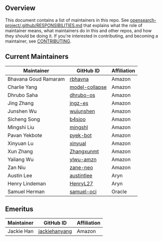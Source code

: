 ## Overview

This document contains a list of maintainers in this repo. See [opensearch-project/.github/RESPONSIBILITIES.md](https://github.com/opensearch-project/.github/blob/main/RESPONSIBILITIES.md#maintainer-responsibilities) that explains what the role of maintainer means, what maintainers do in this and other repos, and how they should be doing it. If you're interested in contributing, and becoming a maintainer, see [CONTRIBUTING](CONTRIBUTING.md).

## Current Maintainers

| Maintainer           | GitHub ID                                           | Affiliation |
|----------------------|-----------------------------------------------------|-----------|
| Bhavana Goud Ramaram | [rbhavna](https://github.com/rbhavna)               | Amazon    |
| Charlie Yang         | [model-collapse](https://github.com/model-collapse) | Amazon    |
| Dhrubo Saha          | [dhrubo-os](https://github.com/dhrubo-os)           | Amazon    |
| Jing Zhang           | [jngz-es](https://github.com/jngz-es)               | Amazon    |
| Junshen Wu           | [wujunshen](https://github.com/wujunshen)           | Amazon    |
| Sicheng Song         | [b4sjoo](https://github.com/b4sjoo)                 | Amazon    |
| Mingshi Liu          | [mingshl](https://github.com/mingshl)               | Amazon    |
| Pavan Yekbote        | [pyek-bot](https://github.com/pyek-bot)             | Amazon    |
| Xinyuan Lu           | [xinyual](https://github.com/xinyual)               | Amazon    |
| Xun Zhang            | [Zhangxunmt](https://github.com/Zhangxunmt)         | Amazon    |
| Yaliang Wu           | [ylwu-amzn](https://github.com/ylwu-amzn)           | Amazon    |
| Zan Niu              | [zane-neo](https://github.com/zane-neo)             | Amazon    |
| Austin Lee           | [austintlee](https://github.com/austintlee)         | Aryn      |
| Henry Lindeman       | [HenryL27](https://github.com/HenryL27)             | Aryn      |
| Samuel Herman        | [samuel-oci](https://github.com/samuel-oci/)        | Oracle    |

## Emeritus

| Maintainer  | GitHub ID                                         | Affiliation |
| ----------- | ------------------------------------------------- | ----------- |
| Jackie Han  | [jackiehanyang](https://github.com/jackiehanyang) | Amazon      |